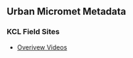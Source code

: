 ## Urban Micromet Metadata

### KCL Field Sites
-  [Overivew Videos](suegrimmond.github.io\Video.html)